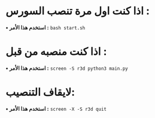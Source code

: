 # اذا كنت اول مرة تنصب السورس :
<b>• استخدم هذا الأمر :</b> `bash start.sh`

# اذا كنت منصبه من قبل :
<b>• استخدم هذا الأمر :</b> `screen -S r3d python3 main.py`

# لايقاف التنصيب:
<b>• استخدم هذا الأمر :</b> `screen -X -S r3d quit`

